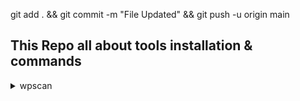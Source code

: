 git add . &&  git commit -m "File Updated" && git push -u origin main

## This Repo all about tools installation & commands

<details>
  <summary> wpscan </summary>

  <blockquote>

  <details>

  <summary> installation </summary>
  
  <blockquote>

  ```
  sudo apt install build-essential libcurl4-openssl-dev libxml2 libxml2-dev libxslt1-dev ruby-dev -y && sudo apt install ruby-full -y && sudo gem install wpscan
  ```

  </blockquote></details>

  <details><summary> Usage </summary><blockquote>

  <br>
  Vulnerable theme, plugin, users
  ```
  sudo wpscan --url "https://wordpress.org" --random-user-agent --enumerate vp,vt,u -t 5 -o wordpress.org.wpscan.txt
  ```
  </blockquote></details>

  </blockquote>

</details>